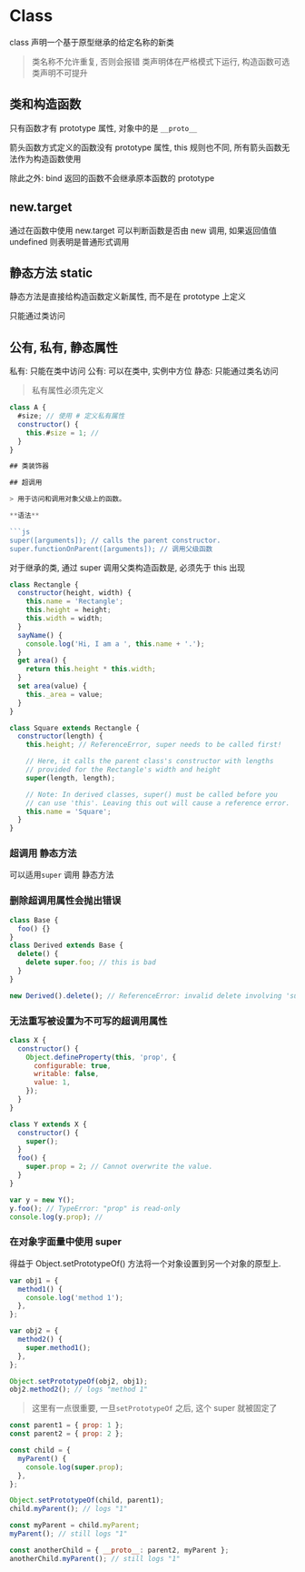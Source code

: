 # Class

class 声明一个基于原型继承的给定名称的新类

> 类名称不允许重复, 否则会报错
> 类声明体在严格模式下运行, 构造函数可选
> 类声明不可提升

## 类和构造函数

只有函数才有 prototype 属性, 对象中的是 `__proto__`

箭头函数方式定义的函数没有 prototype 属性, this 规则也不同, 所有箭头函数无法作为构造函数使用

除此之外: bind 返回的函数不会继承原本函数的 prototype

## new.target

通过在函数中使用 new.target 可以判断函数是否由 new 调用, 如果返回值值 undefined 则表明是普通形式调用

## 静态方法 static

静态方法是直接给构造函数定义新属性, 而不是在 prototype 上定义

只能通过类访问

## 公有, 私有, 静态属性

私有: 只能在类中访问
公有: 可以在类中, 实例中方位
静态: 只能通过类名访问

> 私有属性必须先定义

````js
class A {
  #size; // 使用 # 定义私有属性
  constructor() {
    this.#size = 1; //
  }
}

## 类装饰器

## 超调用

> 用于访问和调用对象父级上的函数。

**语法**

```js
super([arguments]); // calls the parent constructor.
super.functionOnParent([arguments]); // 调用父级函数
````

对于继承的类, 通过 super 调用父类构造函数是, 必须先于 this 出现

```js
class Rectangle {
  constructor(height, width) {
    this.name = 'Rectangle';
    this.height = height;
    this.width = width;
  }
  sayName() {
    console.log('Hi, I am a ', this.name + '.');
  }
  get area() {
    return this.height * this.width;
  }
  set area(value) {
    this._area = value;
  }
}

class Square extends Rectangle {
  constructor(length) {
    this.height; // ReferenceError, super needs to be called first!

    // Here, it calls the parent class's constructor with lengths
    // provided for the Rectangle's width and height
    super(length, length);

    // Note: In derived classes, super() must be called before you
    // can use 'this'. Leaving this out will cause a reference error.
    this.name = 'Square';
  }
}
```

### 超调用 静态方法

可以适用`super` 调用 静态方法

### 删除超调用属性会抛出错误

```js
class Base {
  foo() {}
}
class Derived extends Base {
  delete() {
    delete super.foo; // this is bad
  }
}

new Derived().delete(); // ReferenceError: invalid delete involving 'super'.
```

### 无法重写被设置为不可写的超调用属性

```js
class X {
  constructor() {
    Object.defineProperty(this, 'prop', {
      configurable: true,
      writable: false,
      value: 1,
    });
  }
}

class Y extends X {
  constructor() {
    super();
  }
  foo() {
    super.prop = 2; // Cannot overwrite the value.
  }
}

var y = new Y();
y.foo(); // TypeError: "prop" is read-only
console.log(y.prop); //
```

### 在对象字面量中使用 super

得益于 Object.setPrototypeOf() 方法将一个对象设置到另一个对象的原型上.

```js
var obj1 = {
  method1() {
    console.log('method 1');
  },
};

var obj2 = {
  method2() {
    super.method1();
  },
};

Object.setPrototypeOf(obj2, obj1);
obj2.method2(); // logs "method 1"
```

> 这里有一点很重要, 一旦`setPrototypeOf` 之后, 这个 super 就被固定了

```js
const parent1 = { prop: 1 };
const parent2 = { prop: 2 };

const child = {
  myParent() {
    console.log(super.prop);
  },
};

Object.setPrototypeOf(child, parent1);
child.myParent(); // logs "1"

const myParent = child.myParent;
myParent(); // still logs "1"

const anotherChild = { __proto__: parent2, myParent };
anotherChild.myParent(); // still logs "1"
```
